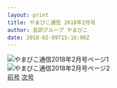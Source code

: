 ```yaml
---
layout: print
title: やまびこ通信 2018年2月号
author: 音訳グループ やまびこ
date: 2018-02-09T15:16:00Z
---
```

<script type="text/javascript">
//<![CDATA[
$(document).ready(function(){

	new jPlayerPlaylist({
		jPlayer: "#jquery_jplayer_1",
		cssSelectorAncestor: "#jp_container_1"
	}, [
		{
			title:"やまびこ通信2018年2月号",
			mp3:"./media/tusin201802/sound0001.mp3",
			oga:"./media/tusin201802/sound0001.ogg"
		},
		{
			title:"〈1月活動報告〉",
			mp3:"./media/tusin201802/sound0002.mp3",
			oga:"./media/tusin201802/sound0002.ogg"
		},
		{
			title:"〈2月活動予定〉",
			mp3:"./media/tusin201802/sound0003.mp3",
			oga:"./media/tusin201802/sound0003.ogg"
		},
		{
			title:"〈録音図書作成〉",
			mp3:"./media/tusin201802/sound0004.mp3",
			oga:"./media/tusin201802/sound0004.ogg"
		},
		{
			title:"〈対面音訳〉",
			mp3:"./media/tusin201802/sound0005.mp3",
			oga:"./media/tusin201802/sound0005.ogg"
		},
		{
			title:"〈十条台句会〉",
			mp3:"./media/tusin201802/sound0006.mp3",
			oga:"./media/tusin201802/sound0006.ogg"
		},
		{
			title:"新入会員から",
			mp3:"./media/tusin201802/sound0007.mp3",
			oga:"./media/tusin201802/sound0007.ogg"
		},
		{
			title:"Let's try!!",
			mp3:"./media/tusin201802/sound0008.mp3",
			oga:"./media/tusin201802/sound0008.ogg"
		},
		{
			title:"終わり",
			mp3:"./media/tusin201802/sound0009.mp3",
			oga:"./media/tusin201802/sound0009.ogg"
		}
	], {
		playlistOptions: {
 		   autoPlay: true
    		},
		swfPath: "./jPlayer-2.9.2/dist/jplayer",
		supplied: "oga, mp3",
		wmode: "window",
		useStateClassSkin: true,
		autoBlur: false,
		smoothPlayBar: true,
		keyEnabled: true
	});
$("#jquery_jplayer_1").jPlayer("volume", 1);
});
//]]>
</script>
<div>
<img src="media/tusin201802-1.png" alt="やまびこ通信2018年2月号ページ1" srcset="media/tusin201802-1.svg" />
</div>
<div>
<img src="media/tusin201802-2.png" alt="やまびこ通信2018年2月号ページ2" srcset="media/tusin201802-2.svg" />
</div>
<div class="nav">
<span class="pglink"><a href="tusin201801.html">前号</a></span> <span class="pglink"><a href="tusin201803.html">次号</a></span>
</div>
